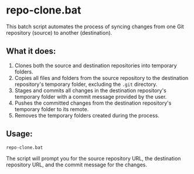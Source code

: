 # repo-clone.bat

This batch script automates the process of syncing changes from one Git repository (source) to another (destination).

## What it does:

1. Clones both the source and destination repositories into temporary folders.
2. Copies all files and folders from the source repository to the destination repository's temporary folder, excluding the `.git` directory.
3. Stages and commits all changes in the destination repository's temporary folder with a commit message provided by the user.
4. Pushes the committed changes from the destination repository's temporary folder to its remote.
5. Removes the temporary folders created during the process.

## Usage:

```bash
repo-clone.bat
```

The script will prompt you for the source repository URL, the destination repository URL, and the commit message for the changes.
